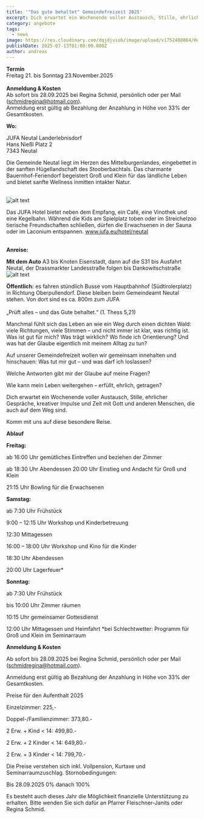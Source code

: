```yaml
---
title: '"Das gute behaltet" Gemeindefreizeit 2025' 
excerpt: Dich erwartet ein Wochenende voller Austausch, Stille, ehrlicher Gespräche, kreativer Impulse und Zeit mit Gott und anderen Menschen, die auch auf dem Weg sind. <br/>Komm mit uns auf diese besondere Reise. <br/>Wann 21. bis 23.11.2025 <br/><a class="text-muted underline  font-medium" href="/news/gemeindefreizeit2025">Zur Anmeldung</a>.
category: angebote
tags:
  - news
image: https://res.cloudinary.com/dqjdjviob/image/upload/v1752408864/Homepage/News/gemeindefreizeit_zpqjrr.jpg
publishDate: 2025-07-13T01:00:00.000Z
author: andreas
---
```

<b>Termin</b><br/>
Freitag 21. bis Sonntag 23.November.2025<br/><br/>
<b>Anmeldung & Kosten</b><br/>
Ab sofort bis 28.09.2025 bei Regina
Schmid, persönlich oder per Mail
(schmidregina@hotmail.com).<br/>
Anmeldung erst gültig ab Bezahlung
der Anzahlung in Höhe von 33% der
Gesamtkosten.<br/>

**Wo:**

JUFA Neutal Landerlebnisdorf<br/>
Hans Nießl Platz 2<br/>
7343 Neutal<br/>

Die Gemeinde Neutal liegt im Herzen des
Mittelburgenlandes, eingebettet in der
sanften Hügellandschaft des
Stooberbachtals. Das charmante
Bauernhof-Feriendorf begeistert Groß
und Klein für das ländliche Leben und
bietet sanfte Wellness inmitten intakter
Natur.
<br/><br/>

![alt text](https://res.cloudinary.com/dqjdjviob/image/upload/v1752436868/Homepage/News/jufa_h6pjzu.png)

Das JUFA Hotel bietet neben dem
Empfang, ein Café, eine Vinothek und
eine Kegelbahn. Während die Kids am
Spielplatz toben oder im Streichelzoo
tierische Freundschaften schließen,
dürfen die Erwachsenen in der Sauna
oder im Laconium entspannen.
www.jufa.eu/hotel/neutal
<br/><br/>

**Anreise:** 

**Mit dem Auto**
A3 bis Knoten Eisenstadt, dann auf die S31
bis Ausfahrt Neutal, der Drassmarkter
Landesstraße folgen bis Dankowitschstraße<br/>
![alt text](https://res.cloudinary.com/dqjdjviob/image/upload/v1752436987/Homepage/News/jufaan_g1yjhf.png)

**Öffentlich:**
es fahren stündlich Busse vom
Hauptbahnhof (Südtirolerplatz) in Richtung
Oberpullendorf. Diese bleiben beim
Gemeindeamt Neutal stehen. Von dort sind
es ca. 800m zum JUFA
<br/><br/>
„Prüft alles – und das Gute
behaltet.“ (1. Thess 5,21)

Manchmal fühlt sich das Leben an wie ein
Weg durch einen dichten Wald: viele
Richtungen, viele Stimmen – und nicht
immer ist klar, was richtig ist.
Was ist gut für mich? Was trägt wirklich?
Wo finde ich Orientierung? Und was hat
der Glaube eigentlich mit meinem Alltag
zu tun?

Auf unserer Gemeindefreizeit wollen wir
gemeinsam innehalten und hinschauen:
Was tut mir gut – und was darf ich
loslassen?

Welche Antworten gibt mir der Glaube
auf meine Fragen?

Wie kann mein Leben weitergehen –
erfüllt, ehrlich, getragen?

Dich erwartet ein Wochenende voller
Austausch, Stille, ehrlicher Gespräche,
kreativer Impulse und Zeit mit Gott und
anderen Menschen, die auch auf dem
Weg sind.

Komm mit uns auf diese besondere Reise.

**Ablauf**

**Freitag:**

ab 16:00 Uhr gemütliches Eintreffen und
beziehen der Zimmer

ab 18:30 Uhr Abendessen
20:00 Uhr Einstieg und Andacht für Groß
und Klein

21:15 Uhr Bowling für die Erwachsenen

**Samstag:**

ab 7:30 Uhr Frühstück

9:00 – 12:15 Uhr Workshop und
Kinderbetreuung

12:30 Mittagessen

16:00 – 18:00 Uhr Workshop und Kino für die
Kinder

18:30 Uhr Abendessen

20:00 Uhr Lagerfeuer*

**Sonntag:**

ab 7:30 Uhr Frühstück

bis 10:00 Uhr Zimmer räumen

10:15 Uhr gemeinsamer Gottesdienst

12:00 Uhr Mittagessen und Heimfahrt
*bei Schlechtwetter: Programm für Groß
und Klein im Seminarraum


**Anmeldung & Kosten**


Ab sofort bis 28.09.2025 bei Regina
Schmid, persönlich oder per Mail
(schmidregina@hotmail.com).

Anmeldung erst gültig ab Bezahlung der
Anzahlung in Höhe von 33% der
Gesamtkosten.

Preise für den Aufenthalt 2025

Einzelzimmer: 225,-

Doppel-/Familienzimmer: 373,80.-

2 Erw. + Kind < 14: 499,80.-

2 Erw. + 2 Kinder < 14: 649,80.-

2 Erw. + 3 Kinder < 14: 799,70.-

Die Preise verstehen sich inkl. Vollpension,
Kurtaxe und Seminarraumzuschlag.
Stornobedingungen:

Bis 28.09.2025 0% danach 100%

Es besteht auch dieses Jahr die Möglichkeit
finanzielle Unterstützung zu erhalten. Bitte
wenden Sie sich dafür an Pfarrer
Fleischner-Janits oder Regina Schmid.